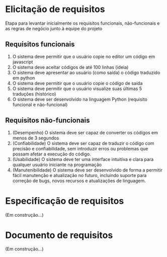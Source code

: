 # Elicitação de requisitos
Etapa para levantar inicialmente os requisitos funcionais, não-funcionais e as regras de negócio junto à equipe do projeto
## Requisitos funcionais
1. O sistema deve permitir que o usuário copie no editor um código em javascript 
2. O sistema deve aceitar códigos de até 100 linhas (ideia)
3. O sistema deve apresentar ao usuário (como saída) o código traduzido em python
4. O sistema deve permitir que o usuário copie o código de saída
5. O sistema deve permitir que o usuário visualize suas últimas 5 traduções (histórico)
6. O sistema deve ser desenvolvido na linguagem Python (requisito funcional e não-funcional)
## Requisitos não-funcionais
1. (Desempenho) O sistema deve ser capaz de converter os códigos em menos de 3 segundos
2. (Confiabilidade) O  sistema deve ser capaz de traduzir o código com precisão e confiabilidade, sem introduzir erros ou problemas que possam afetar a execução do código.
3. (Usabilidade) O sistema deve ter uma interface intuitiva e clara para qualquer usuário iniciante na programação
4. (Manutenibilidade) O sistema deve ser desenvolvido de forma a permitir fácil manutenção e atualização no futuro, incluindo suporte para correção de bugs, novos recursos e atualizações de linguagem.

# Especificação de requisitos
(Em construção...)

# Documento de requisitos 
(Em construção...)